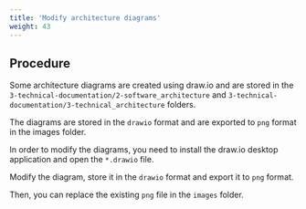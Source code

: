 ```yaml
---
title: 'Modify architecture diagrams'
weight: 43
---
```


## Procedure

Some architecture diagrams are created using draw.io and are stored in the `3-technical-documentation/2-software_architecture` and `3-technical-documentation/3-technical_architecture` folders.

The diagrams are stored in the `drawio` format and are exported to `png` format in the images folder.

In order to modify the diagrams, you need to install the draw.io desktop application and open the `*.drawio` file.

Modify the diagram, store it in the `drawio` format and export it to `png` format.

Then, you can replace the existing `png` file in the `images` folder.

